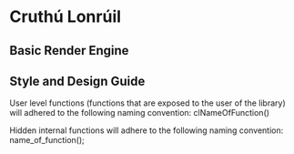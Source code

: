 # Cruthú Lonrúil

## Basic Render Engine


## Style and Design Guide

User level functions (functions that are exposed to the user of the library) will adhered to the following naming convention: clNameOfFunction()

Hidden internal functions will adhere to the following naming convention: name_of_function(); 